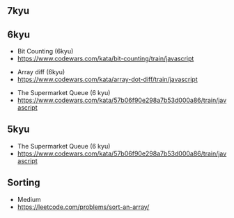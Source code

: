 #

## 7kyu

<!-- - Grow of Population (7kyu)
- https://www.codewars.com/kata/growth-of-a-population/train/javascript -->

## 6kyu

<!-- - Make Dead Fish Swim (6kyu)
- https://www.codewars.com/kata/make-the-deadfish-swim/train/javascript -->

- Bit Counting (6kyu)
- https://www.codewars.com/kata/bit-counting/train/javascript

<!-- - EncryptThis! (6kyu)
- https://www.codewars.com/kata/encrypt-this/train/javascript -->

- Array diff (6kyu)
- https://www.codewars.com/kata/array-dot-diff/train/javascript

<!-- - Stop gninnipS My sdroW! (6kyu)
- https://www.codewars.com/kata/stop-gninnips-my-sdrow/train/javascript -->

<!-- - Does my number look big in this? (6 kyu)
- https://www.codewars.com/kata/does-my-number-look-big-in-this/train/javascript -->

- The Supermarket Queue (6 kyu)
- https://www.codewars.com/kata/57b06f90e298a7b53d000a86/train/javascript

## 5kyu

<!-- - Simple Pig Latin (5 kyu)
- https://www.codewars.com/kata/simple-pig-latin/train/javascript -->

<!-- - Valid Parentheses (5 kyu)
- https://www.codewars.com/kata/valid-parentheses/train/javascript -->

<!-- - Blackjack Scorer (5 kyu)
- https://www.codewars.com/kata/blackjack-scorer/train/javascript -->

- The Supermarket Queue (6 kyu)
- https://www.codewars.com/kata/57b06f90e298a7b53d000a86/train/javascript

## Sorting

<!-- - 6kyu
- https://www.codewars.com/kata/prize-draw/train/javascript -->

- Medium
- https://leetcode.com/problems/sort-an-array/

<!-- - Easy
- https://leetcode.com/problems/sort-array-by-parity/ -->

<!-- - 7kyu
- https://www.codewars.com/kata/mylanguages/train/javascript -->

<!-- - 7kyu
- https://www.codewars.com/kata/sorted-yes-no-how/train/javascript  -->
